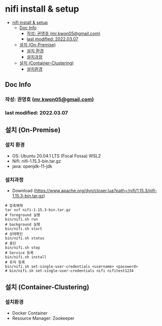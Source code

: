 # nifi install & setup

- [nifi install & setup](#nifi-install--setup)
  - [Doc Info](#doc-info)
    - [작성: 권영호 (mr.kwon05@gmail.com)](#작성-권영호-mrkwon05gmailcom)
    - [last modified: 2022.03.07](#last-modified-20220307)
  - [설치 (On-Premise)](#설치-on-premise)
    - [설치 환경](#설치-환경)
    - [설치과정](#설치과정)
  - [설치 (Container-Clustering)](#설치-container-clustering)
    - [설치환경](#설치환경)
## Doc Info
### 작성: 권영호 (mr.kwon05@gmail.com)
### last modified: 2022.03.07

## 설치 (On-Premise)
### 설치 환경
- OS: Ubuntu 20.04.1 LTS (Focal Fossa) WSL2
- Nifi: nifi-1.15.3-bin.tar.gz
- java: openjdk-11-jdk
### 설치과정
- Download (https://www.apache.org/dyn/closer.lua?path=/nifi/1.15.3/nifi-1.15.3-bin.tar.gz)
```shell
# 압축해제
tar xvf nifi-1.15.3-bin.tar.gz 
# foreground 실행
bin/nifi.sh run
# background 실행
bin/nifi.sh start
# 상태확인
bin/nifi.sh status
# 중단
bin/nifi.sh stop
# Service 등록
bin/nifi.sh install
# 유저 등록
bin/nifi.sh set-single-user-credentials <username> <password>
# bin/nifi.sh set-single-user-credentials nifi nifitest1234

```
## 설치 (Container-Clustering)
### 설치환경
- Docker Container
- Resource Manager: Zookeeper